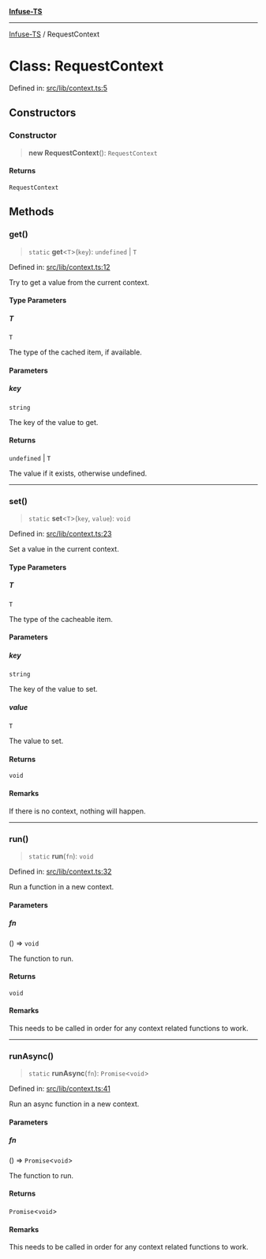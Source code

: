 [**Infuse-TS**](../README.md)

***

[Infuse-TS](../README.md) / RequestContext

# Class: RequestContext

Defined in: [src/lib/context.ts:5](https://github.com/D-Kay6/Infuse-TS/blob/62073e25b5ddbed6e970ac28f7ccfdc3169d3eec/src/lib/context.ts#L5)

## Constructors

### Constructor

> **new RequestContext**(): `RequestContext`

#### Returns

`RequestContext`

## Methods

### get()

> `static` **get**\<`T`\>(`key`): `undefined` \| `T`

Defined in: [src/lib/context.ts:12](https://github.com/D-Kay6/Infuse-TS/blob/62073e25b5ddbed6e970ac28f7ccfdc3169d3eec/src/lib/context.ts#L12)

Try to get a value from the current context.

#### Type Parameters

##### T

`T`

The type of the cached item, if available.

#### Parameters

##### key

`string`

The key of the value to get.

#### Returns

`undefined` \| `T`

The value if it exists, otherwise undefined.

***

### set()

> `static` **set**\<`T`\>(`key`, `value`): `void`

Defined in: [src/lib/context.ts:23](https://github.com/D-Kay6/Infuse-TS/blob/62073e25b5ddbed6e970ac28f7ccfdc3169d3eec/src/lib/context.ts#L23)

Set a value in the current context.

#### Type Parameters

##### T

`T`

The type of the cacheable item.

#### Parameters

##### key

`string`

The key of the value to set.

##### value

`T`

The value to set.

#### Returns

`void`

#### Remarks

If there is no context, nothing will happen.

***

### run()

> `static` **run**(`fn`): `void`

Defined in: [src/lib/context.ts:32](https://github.com/D-Kay6/Infuse-TS/blob/62073e25b5ddbed6e970ac28f7ccfdc3169d3eec/src/lib/context.ts#L32)

Run a function in a new context.

#### Parameters

##### fn

() => `void`

The function to run.

#### Returns

`void`

#### Remarks

This needs to be called in order for any context related functions to work.

***

### runAsync()

> `static` **runAsync**(`fn`): `Promise`\<`void`\>

Defined in: [src/lib/context.ts:41](https://github.com/D-Kay6/Infuse-TS/blob/62073e25b5ddbed6e970ac28f7ccfdc3169d3eec/src/lib/context.ts#L41)

Run an async function in a new context.

#### Parameters

##### fn

() => `Promise`\<`void`\>

The function to run.

#### Returns

`Promise`\<`void`\>

#### Remarks

This needs to be called in order for any context related functions to work.

